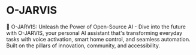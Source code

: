 # O-JARVIS
🚀 O-JARVIS: Unleash the Power of Open-Source AI - Dive into the future with O-JARVIS, your personal AI assistant that's transforming everyday tasks with voice activation, smart home control, and seamless automation. Built on the pillars of innovation, community, and accessibility.  
